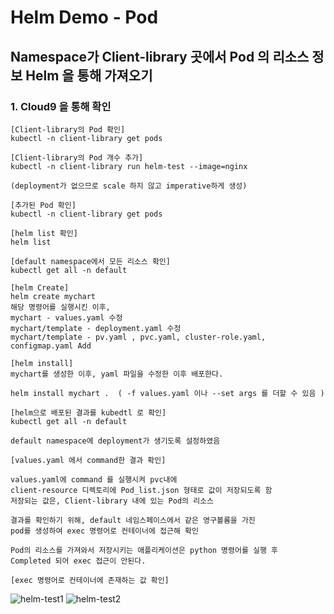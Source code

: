 # Helm Demo - Pod 

## Namespace가 Client-library 곳에서 Pod 의 리소스 정보 Helm 을 통해 가져오기

### 1. Cloud9 을 통해 확인 

```
[Client-library의 Pod 확인]
kubectl -n client-library get pods

[Client-library의 Pod 개수 추가]
kubectl -n client-library run helm-test --image=nginx

(deployment가 없으므로 scale 하지 않고 imperative하게 생성)

[추가된 Pod 확인]
kubectl -n client-library get pods

[helm list 확인]
helm list

[default namespace에서 모든 리소스 확인]
kubectl get all -n default

[helm Create]
helm create mychart
해당 명령어를 실행시킨 이후, 
mychart - values.yaml 수정
mychart/template - deployment.yaml 수정
mychart/template - pv.yaml , pvc.yaml, cluster-role.yaml, configmap.yaml Add

[helm install]
mychart를 생성한 이후, yaml 파일을 수정한 이후 배포한다.

helm install mychart .  ( -f values.yaml 이나 --set args 를 더할 수 있음 ) 

[helm으로 배포된 결과를 kubedtl 로 확인]
kubectl get all -n default

default namespace에 deployment가 생기도록 설정하였음

[values.yaml 에서 command한 결과 확인]

values.yaml에 command 를 실행시켜 pvc내에
client-resource 디렉토리에 Pod_list.json 형태로 값이 저장되도록 함
저장되는 값은, Client-library 내에 있는 Pod의 리소스

결과를 확인하기 위해, default 네임스페이스에서 같은 영구볼륨을 가진
pod를 생성하여 exec 명령어로 컨테이너에 접근해 확인

Pod의 리소스를 가져와서 저장시키는 애플리케이션은 python 명령어를 실행 후
Completed 되어 exec 접근이 안된다.

[exec 명령어로 컨테이너에 존재하는 값 확인]

``` 
![helm-test1](https://user-images.githubusercontent.com/50174803/126628731-836134f2-8854-4db4-af60-db44e3c14ba2.PNG)
![helm-test2](https://user-images.githubusercontent.com/50174803/126628746-6d1b4499-1f7e-4f12-a05b-e1fd5f6bf11f.PNG)

